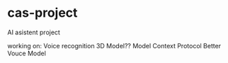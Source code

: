 # cas-project
AI asistent project

working on:
Voice recognition
3D Model??
Model Context Protocol
Better Vouce Model
